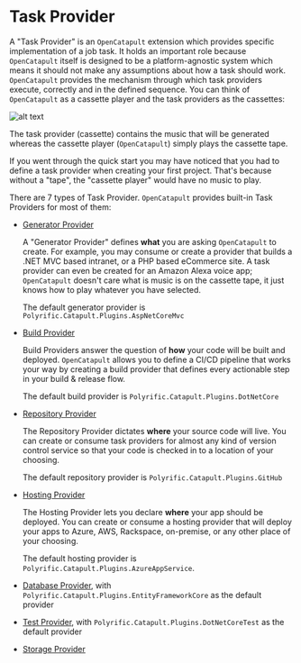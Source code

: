 # Task Provider

A "Task Provider" is an `OpenCatapult` extension which provides specific implementation of a job task. It holds an important role because  `OpenCatapult` itself is designed to be a platform-agnostic system which means it should not make any assumptions about how a task should work. `OpenCatapult` provides the mechanism through which task providers execute, correctly and in the defined sequence. You can think of `OpenCatapult` as a cassette player and the task providers as the cassettes: 

![alt text](https://opencatapult.net/img/CatapultCassette.jpg "OpenCatapult & Task Providers")

The task provider (cassette) contains the music that will be generated whereas the cassette player (`OpenCatapult`) simply plays the cassette tape. 

If you went through the quick start you may have noticed that you had to define a task provider when creating your first project. That's because without a "tape", the "cassette player" would have no music to play.

There are 7 types of Task Provider. `OpenCatapult` provides built-in Task Providers for most of them:

- [Generator Provider](generator-provider.md)

  A "Generator Provider" defines **what** you are asking `OpenCatapult` to create. For example, you may consume or create a provider that builds a .NET MVC based intranet, or a PHP based eCommerce site. A task provider can even be created for an Amazon Alexa voice app; `OpenCatapult` doesn't care what is music is on the cassette tape, it just knows how to play whatever you have selected. 
  
  The default generator provider is `Polyrific.Catapult.Plugins.AspNetCoreMvc`

- [Build Provider](build-provider.md)

  Build Providers answer the question of **how** your code will be built and deployed. `OpenCatapult` allows you to define a CI/CD pipeline that works your way by creating a build provider that defines every actionable step in your build & release flow.

  The default build provider is `Polyrific.Catapult.Plugins.DotNetCore`

- [Repository Provider](repository-provider.md)

  The Repository Provider dictates **where** your source code will live. You can create or consume task providers for almost any kind of version control service so that your code is checked in to a location of your choosing. 

  The default repository provider is `Polyrific.Catapult.Plugins.GitHub`

- [Hosting Provider](hosting-provider.md)

  The Hosting Provider lets you declare **where** your app should be deployed. You can create or consume a hosting provider that will deploy your apps to Azure, AWS, Rackspace, on-premise, or any other place of your choosing.

  The default hosting provider is `Polyrific.Catapult.Plugins.AzureAppService`.

- [Database Provider](database-provider.md), with `Polyrific.Catapult.Plugins.EntityFrameworkCore` as the default provider
- [Test Provider](test-provider.md), with `Polyrific.Catapult.Plugins.DotNetCoreTest` as the default provider
- [Storage Provider](storage-provider.md)

